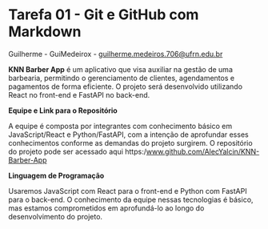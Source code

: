 # Tarefa 01 - Git e GitHub com Markdown

Guilherme - GuiMedeirox - guilherme.medeiros.706@ufrn.edu.br

**KNN Barber App** é um aplicativo que visa auxiliar na gestão de uma barbearia, permitindo o gerenciamento de clientes, agendamentos e pagamentos de forma eficiente. O projeto será desenvolvido utilizando React no front-end e FastAPI no back-end.

**Equipe e Link para o Repositório**

A equipe é composta por integrantes com conhecimento básico em JavaScript/React e Python/FastAPI, com a intenção de aprofundar esses conhecimentos conforme as demandas do projeto surgirem. O repositório do projeto pode ser acessado aqui https:/www.github.com/AlecYalcin/KNN-Barber-App

**Linguagem de Programação**

Usaremos JavaScript com React para o front-end e Python com FastAPI para o back-end. O conhecimento da equipe nessas tecnologias é básico, mas estamos comprometidos em aprofundá-lo ao longo do desenvolvimento do projeto.
